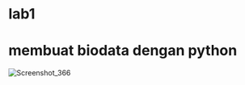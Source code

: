 # lab1
# membuat biodata dengan python

![Screenshot_366](https://user-images.githubusercontent.com/81457697/138539165-bdec8e9b-668b-413f-8825-8d3ec796599a.png)
